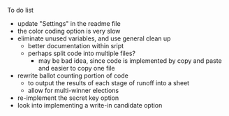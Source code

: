 To do list

* update "Settings" in the readme file
* the color coding option is very slow
* eliminate unused variables, and use general clean up
  * better documentation within sript
  * perhaps split code into multiple files?
    * may be bad idea, since code is implemented by copy and paste and easier to copy one file
* rewrite ballot counting portion of code
  * to output the results of each stage of runoff into a sheet
  * allow for multi-winner elections
* re-implement the secret key option 
* look into implementing a write-in candidate option
